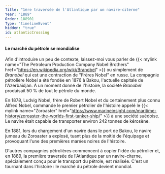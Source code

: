 ```yaml
---
Title: "1ère traversée de l'Atlantique par un navire-citerne"
Year: "1889"
Order: 188901
Type: "timelineEvent"
hidden: "true"
id: atlanticCrossing
---
```


#### Le marché du pétrole se mondialise

Afin d'introduire un peu de contexte, laissez-moi vous parler de {{< mylink name="The Petroleum Production Company Nobel Brothers" href="https://en.wikipedia.org/wiki/Branobel" >}} ou simplement de _Branobel_ qui est une contraction de "Frères Nobel" en russe. La compagnie pétrolière Nobel a été fondée en 1876 à Bakou, l'actuelle capitale de l'Azerbaïdjan. À un moment donné de l'histoire, la société _Branobel_ produisait 50 % de tout le pétrole du monde.

En 1878, Ludvig Nobel, frère de Robert Nobel et du certainement plus connu Alfred Nobel, commande le premier pétrolier de l'histoire appelé le {{< mylink name="Zoroaster" href="https://www.marineinsight.com/maritime-history/zoroaster-the-worlds-first-tanker-ship/"  >}} à une société suédoise. Le navire était capable de transporter environ 242 tonnes de kérosène.

En 1881, lors du chargement d'un navire dans le port de Bakou, le navire jumeau du Zoroaster a explosé, tuant plus de la moitié de l'équipage et provoquant l'une des premières marées noires de l'histoire.

D'autres compagnies pétrolières commencent à copier l'idée du pétrolier et, en 1889, la première traversée de l'Atlantique par un navire-citerne, spécialement conçu pour le transport du pétrole, est réalisée. C'est un tournant dans l'histoire : le marché du pétrole devient mondial.